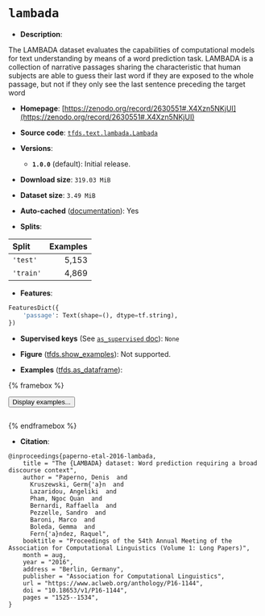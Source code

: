 <div itemscope itemtype="http://schema.org/Dataset">
  <div itemscope itemprop="includedInDataCatalog" itemtype="http://schema.org/DataCatalog">
    <meta itemprop="name" content="TensorFlow Datasets" />
  </div>
  <meta itemprop="name" content="lambada" />
  <meta itemprop="description" content="The LAMBADA dataset evaluates the capabilities of computational&#10;models for text understanding by means of a word prediction task. LAMBADA is a&#10;collection of narrative passages sharing the characteristic that human subjects&#10;are able to guess their last word if they are exposed to the whole passage, but&#10;not if they only see the last sentence preceding the target word&#10;&#10;To use this dataset:&#10;&#10;```python&#10;import tensorflow_datasets as tfds&#10;&#10;ds = tfds.load(&#x27;lambada&#x27;, split=&#x27;train&#x27;)&#10;for ex in ds.take(4):&#10;  print(ex)&#10;```&#10;&#10;See [the guide](https://www.tensorflow.org/datasets/overview) for more&#10;informations on [tensorflow_datasets](https://www.tensorflow.org/datasets).&#10;&#10;" />
  <meta itemprop="url" content="https://www.tensorflow.org/datasets/catalog/lambada" />
  <meta itemprop="sameAs" content="https://zenodo.org/record/2630551#.X4Xzn5NKjUI" />
  <meta itemprop="citation" content="@inproceedings{paperno-etal-2016-lambada,&#10;    title = &quot;The {LAMBADA} dataset: Word prediction requiring a broad discourse context&quot;,&#10;    author = &quot;Paperno, Denis  and&#10;      Kruszewski, Germ{&#x27;a}n  and&#10;      Lazaridou, Angeliki  and&#10;      Pham, Ngoc Quan  and&#10;      Bernardi, Raffaella  and&#10;      Pezzelle, Sandro  and&#10;      Baroni, Marco  and&#10;      Boleda, Gemma  and&#10;      Fern{&#x27;a}ndez, Raquel&quot;,&#10;    booktitle = &quot;Proceedings of the 54th Annual Meeting of the Association for Computational Linguistics (Volume 1: Long Papers)&quot;,&#10;    month = aug,&#10;    year = &quot;2016&quot;,&#10;    address = &quot;Berlin, Germany&quot;,&#10;    publisher = &quot;Association for Computational Linguistics&quot;,&#10;    url = &quot;https://www.aclweb.org/anthology/P16-1144&quot;,&#10;    doi = &quot;10.18653/v1/P16-1144&quot;,&#10;    pages = &quot;1525--1534&quot;,&#10;}" />
</div>

# `lambada`


*   **Description**:

The LAMBADA dataset evaluates the capabilities of computational models for text
understanding by means of a word prediction task. LAMBADA is a collection of
narrative passages sharing the characteristic that human subjects are able to
guess their last word if they are exposed to the whole passage, but not if they
only see the last sentence preceding the target word

*   **Homepage**:
    [https://zenodo.org/record/2630551#.X4Xzn5NKjUI](https://zenodo.org/record/2630551#.X4Xzn5NKjUI)

*   **Source code**:
    [`tfds.text.lambada.Lambada`](https://github.com/tensorflow/datasets/tree/master/tensorflow_datasets/text/lambada/lambada.py)

*   **Versions**:

    *   **`1.0.0`** (default): Initial release.

*   **Download size**: `319.03 MiB`

*   **Dataset size**: `3.49 MiB`

*   **Auto-cached**
    ([documentation](https://www.tensorflow.org/datasets/performances#auto-caching)):
    Yes

*   **Splits**:

Split     | Examples
:-------- | -------:
`'test'`  | 5,153
`'train'` | 4,869

*   **Features**:

```python
FeaturesDict({
    'passage': Text(shape=(), dtype=tf.string),
})
```

*   **Supervised keys** (See
    [`as_supervised` doc](https://www.tensorflow.org/datasets/api_docs/python/tfds/load#args)):
    `None`

*   **Figure**
    ([tfds.show_examples](https://www.tensorflow.org/datasets/api_docs/python/tfds/visualization/show_examples)):
    Not supported.

*   **Examples**
    ([tfds.as_dataframe](https://www.tensorflow.org/datasets/api_docs/python/tfds/as_dataframe)):

<!-- mdformat off(HTML should not be auto-formatted) -->

{% framebox %}

<button id="displaydataframe">Display examples...</button>
<div id="dataframecontent" style="overflow-x:auto"></div>
<script>
const url = "https://storage.googleapis.com/tfds-data/visualization/dataframe/lambada-1.0.0.html";
const dataButton = document.getElementById('displaydataframe');
dataButton.addEventListener('click', async () => {
  // Disable the button after clicking (dataframe loaded only once).
  dataButton.disabled = true;

  const contentPane = document.getElementById('dataframecontent');
  try {
    const response = await fetch(url);
    // Error response codes don't throw an error, so force an error to show
    // the error message.
    if (!response.ok) throw Error(response.statusText);

    const data = await response.text();
    contentPane.innerHTML = data;
  } catch (e) {
    contentPane.innerHTML =
        'Error loading examples. If the error persist, please open '
        + 'a new issue.';
  }
});
</script>

{% endframebox %}

<!-- mdformat on -->

*   **Citation**:

```
@inproceedings{paperno-etal-2016-lambada,
    title = "The {LAMBADA} dataset: Word prediction requiring a broad discourse context",
    author = "Paperno, Denis  and
      Kruszewski, Germ{'a}n  and
      Lazaridou, Angeliki  and
      Pham, Ngoc Quan  and
      Bernardi, Raffaella  and
      Pezzelle, Sandro  and
      Baroni, Marco  and
      Boleda, Gemma  and
      Fern{'a}ndez, Raquel",
    booktitle = "Proceedings of the 54th Annual Meeting of the Association for Computational Linguistics (Volume 1: Long Papers)",
    month = aug,
    year = "2016",
    address = "Berlin, Germany",
    publisher = "Association for Computational Linguistics",
    url = "https://www.aclweb.org/anthology/P16-1144",
    doi = "10.18653/v1/P16-1144",
    pages = "1525--1534",
}
```

